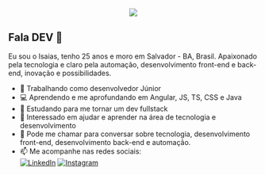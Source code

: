 <h1 align="center">
  <img src="https://media.giphy.com/media/Ken6Yg5n7bYStW4JYB/giphy.gif">
</h1>

<h2>Fala DEV 👋</h2>

Eu sou o Isaias, tenho 25 anos e moro em Salvador - BA, Brasil. Apaixonado pela tecnologia e claro pela automação, desenvolvimento front-end e back-end, inovação e possibilidades. 

- 🏢 Trabalhando como desenvolvedor Júnior
- 💻 Aprendendo e me aprofundando em Angular, JS, TS, CSS e Java
- 🚀 Estudando para me tornar um dev fullstack
- 💁 Interessado em ajudar e aprender na área de tecnologia e desenvolvimento
- 💬 Pode me chamar para conversar sobre tecnologia, desenvolvimento front-end, desenvolvimento back-end e automação. 
- 📫 Me acompanhe nas redes sociais:  
  <a href="https://www.linkedin.com/in/isaias-queiroz-535aa5127" target="_blank"><img src="https://img.shields.io/badge/LinkedIn-%230077B5.svg?&style=flat-square&logo=linkedin&logoColor=white" alt="LinkedIn"></a>
  <a href="https://www.instagram.com/isaiasrqueiroz" target="_blank"><img src="https://img.shields.io/badge/Instagram-%23E4405F.svg?&style=flat-square&logo=instagram&logoColor=white" alt="Instagram"></a>
